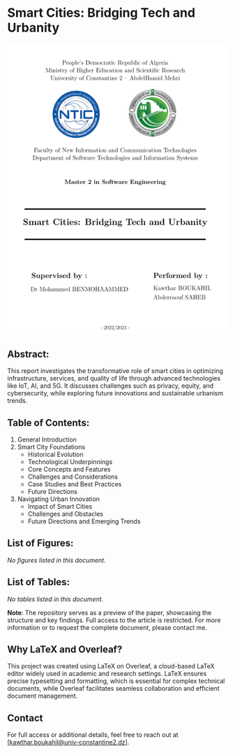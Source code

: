 # Smart Cities: Bridging Tech and Urbanity
![Smart Cities Report](https://github.com/kawthar-boukahil-eng/Smart-Cities-Bridging-Tech-and-Urbanity-Report/blob/main/Smart-Cities-Bridging-Tech-and-Urbanity-Report.png?raw=true)
## Abstract:
This report investigates the transformative role of smart cities in optimizing infrastructure, services, and quality of life through advanced technologies like IoT, AI, and 5G. It discusses challenges such as privacy, equity, and cybersecurity, while exploring future innovations and sustainable urbanism trends.

## Table of Contents:
1. General Introduction
2. Smart City Foundations
   - Historical Evolution
   - Technological Underpinnings
   - Core Concepts and Features
   - Challenges and Considerations
   - Case Studies and Best Practices
   - Future Directions
3. Navigating Urban Innovation
   - Impact of Smart Cities
   - Challenges and Obstacles
   - Future Directions and Emerging Trends

## List of Figures:
*No figures listed in this document.*

## List of Tables:
*No tables listed in this document.*

**Note**: The repository serves as a preview of the paper, showcasing the structure and key findings. Full access to the article is restricted. For more information or to request the complete document, please contact me.

## Why LaTeX and Overleaf?
This project was created using LaTeX on Overleaf, a cloud-based LaTeX editor widely used in academic and research settings. LaTeX ensures precise typesetting and formatting, which is essential for complex technical documents, while Overleaf facilitates seamless collaboration and efficient document management.

## Contact
For full access or additional details, feel free to reach out at [kawthar.boukahil@univ-constantine2.dz].
